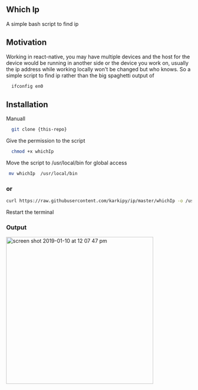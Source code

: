 ## Which Ip
  A simple bash script to find ip

## Motivation

Working in react-native, you may have multiple devices and the host for the device would be running in another side or the device you work on, usually the ip address while working locally won't be changed but who knows. So a simple script to find ip rather than the big spaghetti output of
```bash
  ifconfig en0
```

## Installation

Manuall

```bash
  git clone {this-repo}
```

Give the permission to the script

```bash
  chmod +x whichIp
```

Move the script to /usr/local/bin for global access

```bash
 mv whichIp  /usr/local/bin
```

### or

```bash
curl https://raw.githubusercontent.com/karkipy/ip/master/whichIp -o /usr/local/bin/whichIp && chmod +x /usr/local/bin/whichIp
```



Restart the terminal

### Output

<img width="399" alt="screen shot 2019-01-10 at 12 07 47 pm" src="https://user-images.githubusercontent.com/12614476/50949967-70d0dc80-14d0-11e9-985c-a29baf213cc2.png">


